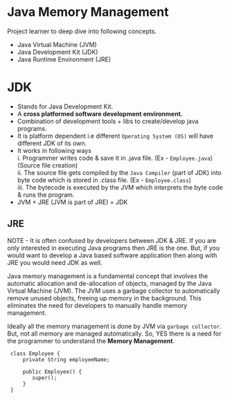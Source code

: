 # Java Memory Management
Project learner to deep dive into following concepts.

- Java Virtual Machine (JVM)
- Java Development Kit (JDK)
- Java Runtime Environment (JRE)

# JDK
- Stands for Java Development Kit.
- A **cross platformed software development environment.**
- Combination of development tools + libs to create/develop java programs.
- It is platform dependent i.e different `Operating System (OS)` will have different JDK of its own.
- It works in following ways <br>
   i. Programmer writes code & save it in .java file. (Ex - `Employee.java`)  (Source file creation)<br>
   ii. The source file gets compiled by the `Java Compiler` (part of JDK) into byte code which is stored in .class file. (Ex - `Employee.class`) <br>
   iii. The bytecode is executed by the JVM which interprets the byte code & runs the program. <br>
- JVM + JRE (JVM is part of JRE) = JDK

## JRE


NOTE -
 It is often confused by developers between JDK & JRE. If you are only interested in executing Java programs then JRE is the one. But, if you would want to 
 develop a Java based software application then along with JRE you would need JDK as well.


Java memory management is a fundamental concept that involves the automatic allocation and de-allocation of objects, managed by the Java Virtual Machine (JVM). 
The JVM uses a garbage collector to automatically remove unused objects, freeing up memory in the background. 
This eliminates the need for developers to manually handle memory management.

Ideally all the memory management is done by JVM via `garbage collector`. But, not all memory are managed automatically. So, YES there is a need for the programmer to
understand the **Memory Management**.


```
 class Employee {
     private String employeeName;
     
     public Employee() {
        super();
     }
 }
```